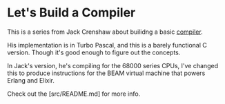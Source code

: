# Let's Build a Compiler

This is a series from Jack Crenshaw about builidng a basic [compiler].

His implementation is in Turbo Pascal, and this is a barely functional
C version. Though it's good enough to figure out the concepts.

In Jack's version, he's compiling for the 68000 series CPUs, I've
changed this to produce instructions for the BEAM virtual machine that
powers Erlang and Elixir.

Check out the [src/README.md] for more info.


[compiler]: https://compilers.iecc.com/crenshaw/
